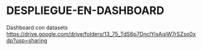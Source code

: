 # DESPLIEGUE-EN-DASHBOARD

Dashboard con datasets
https://drive.google.com/drive/folders/13_75_TdS6p7DnclYisAqiW7rSZso0xdp?usp=sharing
